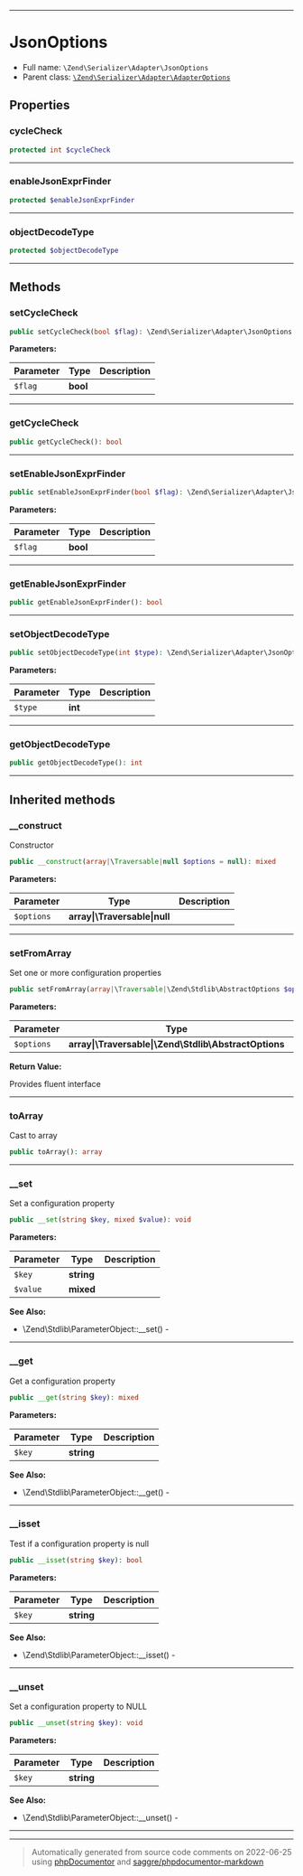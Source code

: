 ***

# JsonOptions

* Full name: `\Zend\Serializer\Adapter\JsonOptions`
* Parent class: [`\Zend\Serializer\Adapter\AdapterOptions`](./AdapterOptions.md)

## Properties

### cycleCheck

```php
protected int $cycleCheck
```

***

### enableJsonExprFinder

```php
protected $enableJsonExprFinder
```

***

### objectDecodeType

```php
protected $objectDecodeType
```

***

## Methods

### setCycleCheck

```php
public setCycleCheck(bool $flag): \Zend\Serializer\Adapter\JsonOptions
```

**Parameters:**

| Parameter | Type | Description |
|-----------|------|-------------|
| `$flag` | **bool** |  |

***

### getCycleCheck

```php
public getCycleCheck(): bool
```

***

### setEnableJsonExprFinder

```php
public setEnableJsonExprFinder(bool $flag): \Zend\Serializer\Adapter\JsonOptions
```

**Parameters:**

| Parameter | Type | Description |
|-----------|------|-------------|
| `$flag` | **bool** |  |

***

### getEnableJsonExprFinder

```php
public getEnableJsonExprFinder(): bool
```

***

### setObjectDecodeType

```php
public setObjectDecodeType(int $type): \Zend\Serializer\Adapter\JsonOptions
```

**Parameters:**

| Parameter | Type | Description |
|-----------|------|-------------|
| `$type` | **int** |  |

***

### getObjectDecodeType

```php
public getObjectDecodeType(): int
```

***

## Inherited methods

### __construct

Constructor

```php
public __construct(array|\Traversable|null $options = null): mixed
```

**Parameters:**

| Parameter | Type | Description |
|-----------|------|-------------|
| `$options` | **array&#124;\Traversable&#124;null** |  |

***

### setFromArray

Set one or more configuration properties

```php
public setFromArray(array|\Traversable|\Zend\Stdlib\AbstractOptions $options): \Zend\Stdlib\AbstractOptions
```

**Parameters:**

| Parameter | Type | Description |
|-----------|------|-------------|
| `$options` | **array&#124;\Traversable&#124;\Zend\Stdlib\AbstractOptions** |  |

**Return Value:**

Provides fluent interface



***

### toArray

Cast to array

```php
public toArray(): array
```

***

### __set

Set a configuration property

```php
public __set(string $key, mixed $value): void
```

**Parameters:**

| Parameter | Type | Description |
|-----------|------|-------------|
| `$key` | **string** |  |
| `$value` | **mixed** |  |

**See Also:**

* \Zend\Stdlib\ParameterObject::__set() -

***

### __get

Get a configuration property

```php
public __get(string $key): mixed
```

**Parameters:**

| Parameter | Type | Description |
|-----------|------|-------------|
| `$key` | **string** |  |

**See Also:**

* \Zend\Stdlib\ParameterObject::__get() -

***

### __isset

Test if a configuration property is null

```php
public __isset(string $key): bool
```

**Parameters:**

| Parameter | Type | Description |
|-----------|------|-------------|
| `$key` | **string** |  |

**See Also:**

* \Zend\Stdlib\ParameterObject::__isset() -

***

### __unset

Set a configuration property to NULL

```php
public __unset(string $key): void
```

**Parameters:**

| Parameter | Type | Description |
|-----------|------|-------------|
| `$key` | **string** |  |

**See Also:**

* \Zend\Stdlib\ParameterObject::__unset() -

***


***
> Automatically generated from source code comments on 2022-06-25 using [phpDocumentor](http://www.phpdoc.org/) and [saggre/phpdocumentor-markdown](https://github.com/Saggre/phpDocumentor-markdown)
